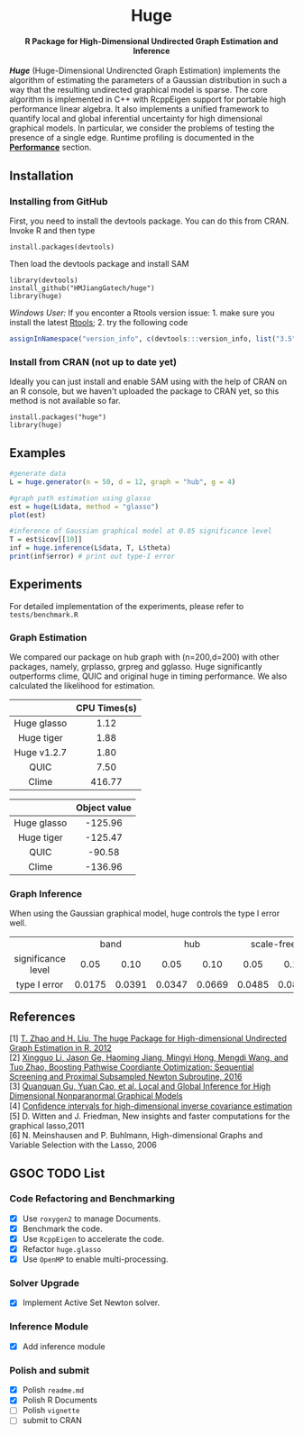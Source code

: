 <h1 align="center">Huge</h1>
<h4 align="center">R Package for High-Dimensional Undirected Graph Estimation and Inference</h4>

___Huge___ (Huge-Dimensional Undirencted Graph Estimation) implements the algorithm of estimating the parameters of a Gaussian distribution in such a way that the resulting undirected graphical model is sparse. The core algorithm is implemented in C++ with RcppEigen support for portable high performance linear algebra. It also implements a unified framework to quantify local and global inferential uncertainty for high dimensional graphical models. In particular, we consider the problems of testing the presence of a single edge. Runtime profiling is documented in the [__Performance__](#performance) section.


## Installation
### Installing from GitHub

First, you need to install the devtools package. You can do this from CRAN. Invoke R and then type

```
install.packages(devtools)
```

Then load the devtools package and install SAM

```
library(devtools)
install_github("HMJiangGatech/huge")
library(huge)
```

*Windows User:*  If you enconter a Rtools version issue: 1. make sure you install the latest [Rtools](https://cran.r-project.org/bin/windows/Rtools/); 2. try the following code
```R
assignInNamespace("version_info", c(devtools:::version_info, list("3.5" = list(version_min = "3.3.0", version_max = "99.99.99", path = "bin"))), "devtools")
```

### Install from CRAN (not up to date yet)

Ideally you can just install and enable SAM using with the help of CRAN on an R console, but we haven't uploaded the package to CRAN yet, so this method is not available so far.

```
install.packages("huge")
library(huge)
```

## Examples

```R
#generate data  
L = huge.generator(n = 50, d = 12, graph = "hub", g = 4)

#graph path estimation using glasso  
est = huge(L$data, method = "glasso")
plot(est)

#inference of Gaussian graphical model at 0.05 significance level  
T = est$icov[[10]]  
inf = huge.inference(L$data, T, L$theta)
print(inf$error) # print out type-I error
```

## Experiments
For detailed implementation of the experiments, please refer to `tests/benchmark.R`

### Graph Estimation

We compared our package on hub graph with (n=200,d=200) with other packages, namely, grplasso, grpreg and gglasso.
Huge significantly outperforms clime, QUIC and original huge in timing performance. We also calculated the likelihood for estimation.

<center>
<table>
  <thead>
    <tr>
      <th></th>
      <th>CPU Times(s)</th>
    </tr>
  </thead>
  <tbody>
    <tr>
      <td><center>Huge glasso</center></td>
      <td><center>1.12</center></td>
    </tr>
    <tr>
      <td><center>Huge tiger</center></td>
      <td><center>1.88</center></td>
    <tr>
      <td><center>Huge v1.2.7</center></td>
      <td><center>1.80</center></td>
    </tr>
	<tr>
	  <td><center>QUIC</center></td>
      <td><center>7.50</center></td>
	</tr>
	<tr>
	  <td><center>Clime</center></td>
      <td><center>416.77</center></td>
	</tr>
  </tbody>
</table>
</center>

<center>
<table>
  <thead>
    <tr>
      <th></th>
      <th>Object value</th>
    </tr>
  </thead>
  <tbody>
    <tr>
      <td><center>Huge glasso</center></td>
      <td><center>-125.96</center></td>
    </tr>
    <tr>
      <td><center>Huge tiger</center></td>
      <td><center>-125.47</center></td>
	<tr>
	  <td><center>QUIC</center></td>
      <td><center>-90.58</center></td>
	</tr>
	<tr>
	  <td><center>Clime</center></td>
      <td><center>-136.96</center></td>
	</tr>
  </tbody>
</table>
</center>

### Graph Inference
When using the Gaussian graphical model, huge controls the type I error well.

<center>
<table>
    <tr>
	  <td></td>
	  <td colspan = "2"><center>band</center></td>
	  <td colspan = "2"><center>hub</center></td>
	  <td colspan = "2"><center>scale-free</center></td>
	<tr>
      <td><center>significance level</center></td>
      <td><center>0.05</center></td>
      <td><center>0.10</center></td>
	  <td><center>0.05</center></td>
      <td><center>0.10</center></td>
      <td><center>0.05</center></td>
      <td><center>0.10</center></td>
    </tr>
    <tr>
      <td><center>type I error</center></td>
	  <td><center>0.0175</center></td>
	  <td><center>0.0391</center></td>
      <td><center>0.0347</center></td>
	  <td><center>0.0669</center></td>
	  <td><center>0.0485</center></td>
      <td><center>0.0854</center></td>
	</tr>
  </tbody>
</table>
</center>

## References
[1] [T. Zhao and H. Liu, The huge Package for High-dimensional Undirected Graph Estimation in R, 2012](https://cran.r-project.org/web/packages/huge/vignettes/vignette.pdf)  
[2] [Xingguo Li, Jason Ge, Haoming Jiang, Mingyi Hong, Mengdi Wang, and Tuo Zhao, Boosting Pathwise Coordiante Optimization: Sequential Screening and Proximal Subsampled Newton Subroutine, 2016](https://www2.isye.gatech.edu/~tzhao80/)  
[3] [Quanquan Gu, Yuan Cao, et al. Local and Global Inference for High Dimensional Nonparanormal Graphical Models](https://arxiv.org/abs/1502.02347)  
[4] [Conﬁdence intervals for high-dimensional inverse covariance estimation](https://projecteuclid.org/download/pdfview_1/euclid.ejs/1433195859)  
[5] D. Witten and J. Friedman, New insights and faster computations for the graphical lasso,2011  
[6] N. Meinshausen and P. Buhlmann, High-dimensional Graphs and Variable Selection with the Lasso, 2006

## GSOC TODO List

### Code Refactoring and Benchmarking
- [x] Use `roxygen2` to manage Documents.
- [x] Benchmark the code.
- [x] Use `RcppEigen` to accelerate the code.
- [x] Refactor `huge.glasso`
- [x] Use `OpenMP` to enable multi-processing.

### Solver Upgrade
- [x] Implement Active Set Newton solver.

### Inference Module
- [x] Add inference module

### Polish and submit
- [x] Polish `readme.md`
- [x] Polish R Documents
- [ ] Polish `vignette`
- [ ] submit to CRAN
